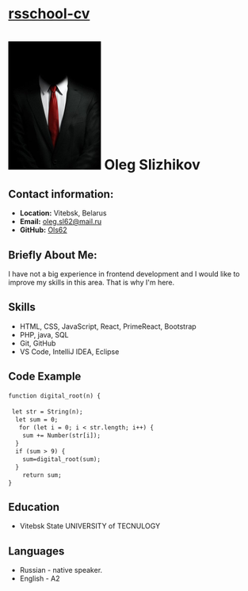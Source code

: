 # [rsschool-cv](https://github.com/ols62/rsschool-cv/blob/gh-pages/cv.md)
# ![image](image.png "Oleg Slizhikov")  Oleg Slizhikov                                    
## Contact information:
* **Location:** Vitebsk, Belarus
* **Email:** oleg.sl62@mail.ru
* **GitHub:** [Ols62](https://github.com/ols62)
## Briefly About Me:
I have not a big experience in frontend development and I would like to improve my skills in this area. That is why I'm here.
## Skills
* HTML, CSS, JavaScript, React, PrimeReact, Bootstrap
* PHP, java, SQL
* Git, GitHub
* VS Code, IntelliJ IDEA, Eclipse
## Code Example
```
function digital_root(n) {
  
 let str = String(n);
  let sum = 0;
   for (let i = 0; i < str.length; i++) {
    sum += Number(str[i]);
  }
  if (sum > 9) {
    sum=digital_root(sum);
  }
    return sum;
}
```
## Education
* Vitebsk State UNIVERSITY of TECNULOGY
## Languages
* Russian - native speaker.
* English - A2




